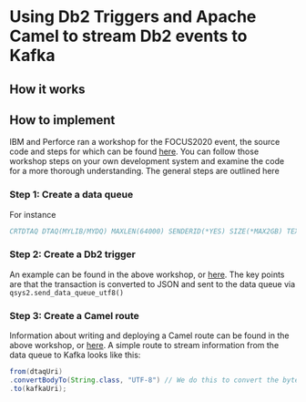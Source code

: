 
# Using Db2 Triggers and Apache Camel to stream Db2 events to Kafka

## How it works

## How to implement
IBM and Perforce ran a workshop for the FOCUS2020 event, the source code and steps for which can be found [here](https://github.com/ThePrez/FOCUS2020-Workshop/).
You can follow those workshop steps on your own development system and examine the code for a more thorough understanding. The general steps are outlined here

### Step 1: Create a data queue
For instance
```fortran
CRTDTAQ DTAQ(MYLIB/MYDQ) MAXLEN(64000) SENDERID(*YES) SIZE(*MAX2GB) TEXT('row level changes for MYLIB/MYTABLE')
```
### Step 2: Create a Db2 trigger
An example can be found in the above workshop, or [here](https://github.com/IBM/ibmi-oss-examples/blob/master/camel/dtaq_to_kafka/banking_kafka_example.sql). 
The key points are that the transaction is converted to JSON and sent to the data queue via `qsys2.send_data_queue_utf8()`

### Step 3: Create a Camel route
Information about writing and deploying a Camel route can be found in the above workshop, or [here](https://github.com/IBM/ibmi-oss-examples/tree/master/camel).
A simple route to stream information from the data queue to Kafka looks like this:
```java
from(dtaqUri)
.convertBodyTo(String.class, "UTF-8") // We do this to convert the bytes from the data queue (UTF-8 JSON data) into a String object in the message
.to(kafkaUri); 
```
